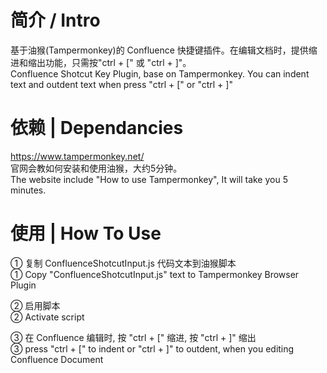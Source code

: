 # 简介 / Intro
基于油猴(Tampermonkey)的 Confluence 快捷键插件。在编辑文档时，提供缩进和缩出功能，只需按"ctrl + \[" 或 "ctrl + \]"。  
Confluence Shotcut Key Plugin, base on Tampermonkey. You can indent text and outdent text when press "ctrl + \[" or "ctrl + \]"  

# 依赖 | Dependancies
https://www.tampermonkey.net/  
官网会教如何安装和使用油猴，大约5分钟。  
The website include "How to use Tampermonkey", It will take you 5 minutes.

# 使用 | How To Use
① 复制 ConfluenceShotcutInput.js 代码文本到油猴脚本  
① Copy "ConfluenceShotcutInput.js" text to Tampermonkey Browser Plugin  

② 启用脚本  
② Activate script  
 
③ 在 Confluence 编辑时, 按 "ctrl + \[" 缩进, 按 "ctrl + \]" 缩出  
③ press "ctrl + \[" to indent or "ctrl + \]" to outdent, when you editing Confluence Document  
